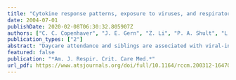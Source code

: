 ```yaml
---
title: "Cytokine response patterns, exposure to viruses, and respiratory infections in the first year of life"
date: 2004-07-01
publishDate: 2020-02-08T06:30:32.805907Z
authors: ["C. C. Copenhaver", "J. E. Gern", "Z. Li", "P. A. Shult", "L. A. Rosenthal", "L. D. Mikus", "C. J. Kirk", "K. A. Roberg", "E. L. Anderson", "C. J. Tisler", "D. F. DaSilva", "H. J. Hiemke", "K. Gentile", "R. E. Gangnon", "R. F. Lemanske"]
publication_types: ["2"]
abstract: "Daycare attendance and siblings are associated with viral-induced wheezing in children. Preexisting immunologic factors may influence the expression of viral infections in infancy, and in turn, recurrent infections may influence the development of immune responses. A total of 285 children were enrolled in the Childhood Origins of Asthma Project at birth and followed for at least 1 year. Cord blood and 1-year mononuclear cells were stimulated with phytohemagglutinin, and cytokine-response profiles were measured by enzyme-linked immunosorbent assay. Nasal lavage was performed for moderate to severe respiratory illnesses. Daycare attendance and/or siblings significantly increased the likelihood of contracting respiratory syncytial virus (1.5-1.6-fold increase) and rhinovirus (1.8-2.1-fold increase), and increased the risk of rhinovirus-induced wheezing (14-18% vs. 2%, p = 0.011). Cord blood IFN-gamma responses were inversely related to the frequency of viral respiratory infections (r(s) = -0.11, p = 0.05), and more significant for subjects with high exposure to other children (r(s) = -0.27, p = 0.028). The interval change in infantile IFN-gamma responses correlated positively with the frequency of viral infections in infancy (r(s) = 0.12, p = 0.047). These data suggest that neonatal IFN-gamma responses may influence antiviral activity, or may represent a marker of antiviral immunity maturation. Conversely, the frequency of viral infections in infancy can influence IFN-gamma responses."
featured: false
publication: "*Am. J. Respir. Crit. Care Med.*"
url_pdf: https://www.atsjournals.org/doi/full/10.1164/rccm.200312-1647OC?url_ver=Z39.88-2003&rfr_id=ori%3Arid%3Acrossref.org&rfr_dat=cr_pub%3Dpubmed
---
```


